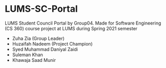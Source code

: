 # LUMS-SC-Portal
LUMS Student Council Portal by Group04. Made for Software Engineering (CS 360) course project at LUMS during Spring 2021 semester<br>

* Zuha Zia (Group Leader) <br>
* Huzaifah Nadeem (Project Champion) <br>
* Syed Muhammad Daniyal Zaidi<br>
* Suleman Khan <br>
* Khawaja Saad Munir <br>
